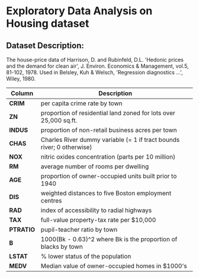 # Exploratory Data Analysis on Housing dataset 

## Dataset Description:

The house-price data of Harrison, D. and Rubinfeld, D.L. 'Hedonic prices and the demand for clean air', J. Environ. Economics & Management, vol.5, 81-102, 1978.   Used in Belsley, Kuh & Welsch, 'Regression diagnostics ...', Wiley, 1980.

| Column | Description |
| --- | --- | 
| **CRIM**    | per capita crime rate by town |
| **ZN**      | proportion of residential land zoned for lots over 25,000 sq.ft. |
| **INDUS**   | proportion of non-retail business acres per town |
| **CHAS**    | Charles River dummy variable (= 1 if tract bounds river; 0 otherwise) |
| **NOX**     | nitric oxides concentration (parts per 10 million) |
| **RM**      | average number of rooms per dwelling |
| **AGE**     | proportion of owner-occupied units built prior to 1940 |
| **DIS**     | weighted distances to five Boston employment centres |
| **RAD**     | index of accessibility to radial highways |
| **TAX**     | full-value property-tax rate per \$10,000 |
| **PTRATIO** |  pupil-teacher ratio by town |
| **B**       | 1000(Bk - 0.63)^2 where Bk is the proportion of blacks by town |
| **LSTAT**   | \% lower status of the population |
| **MEDV**    | Median value of owner-occupied homes in \$1000's |
